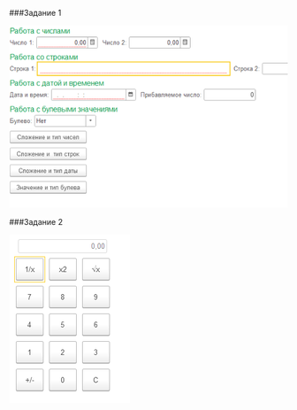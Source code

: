 ###Задание 1


![Альтернативный текст](/nudes/1.1.png)

###Задание 2


![Альтернативный текст](/nudes/1.2.png)
